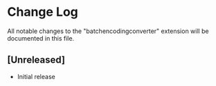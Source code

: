 # Change Log
All notable changes to the "batchencodingconverter" extension will be documented in this file.

## [Unreleased]
- Initial release